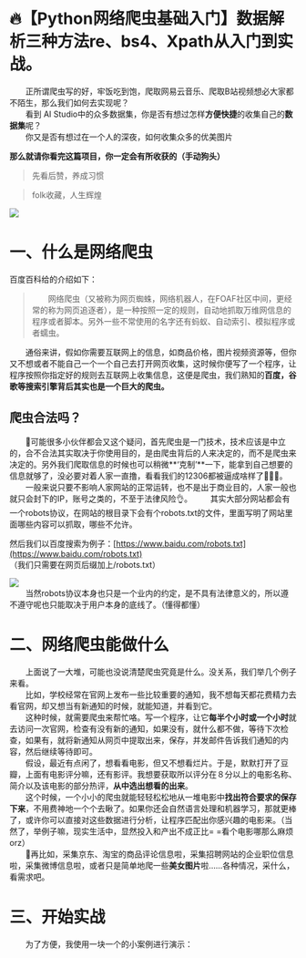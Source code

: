# 🔥【Python网络爬虫基础入门】数据解析三种方法re、bs4、Xpath从入门到实战。
&emsp;&emsp;正所谓爬虫写的好，牢饭吃到饱，爬取网易云音乐、爬取B站视频想必大家都不陌生，那么我们如何去实现呢？<br>
&emsp;&emsp;看到 AI Studio中的众多数据集，你是否有想过怎样**方便快捷**的收集自己的**数据集**呢？
<br>&emsp;&emsp;你又是否有想过在一个人的深夜，如何收集众多的优美图片

**那么就请你看完这篇项目，你一定会有所收获的（手动狗头）**
>先看后赞，养成习惯

>folk收藏，人生辉煌

![](https://ai-studio-static-online.cdn.bcebos.com/f907ebf2dec34f81945f0479f0cc89fbc9789653df6a4d8f9af5e322e05eeb95)

# 一、什么是网络爬虫
百度百科给的介绍如下：
>&emsp;&emsp;网络爬虫（又被称为网页蜘蛛，网络机器人，在FOAF社区中间，更经常的称为网页追逐者），是一种按照一定的规则，自动地抓取万维网信息的程序或者脚本。另外一些不常使用的名字还有蚂蚁、自动索引、模拟程序或者蠕虫。

&emsp;&emsp;通俗来讲，假如你需要互联网上的信息，如商品价格，图片视频资源等，但你又不想或者不能自己一个一个自己去打开网页收集，这时候你便写了一个程序，让程序按照你指定好的规则去互联网上收集信息，这便是爬虫，我们熟知的**百度，谷歌等搜索引擎背后其实也是一个巨大的爬虫。**

## **爬虫合法吗？**
&emsp;&emsp;🎯可能很多小伙伴都会又这个疑问，首先爬虫是一门技术，技术应该是中立的，合不合法其实取决于你使用目的，是由爬虫背后的人来决定的，而不是爬虫来决定的。另外我们爬取信息的时候也可以稍微**‘克制’**一下，能拿到自己想要的信息就够了，没必要对着人家一直撸，看看我们的12306都被逼成啥样了🤧🤧🤧。
&emsp;&emsp;一般来说只要不影响人家网站的正常运转，也不是出于商业目的，人家一般也就只会封下的IP，账号之类的，不至于法律风险👌。
&emsp;&emsp;其实大部分网站都会有一个robots协议，在网站的根目录下会有个robots.txt的文件，里面写明了网站里面哪些内容可以抓取，哪些不允许。

然后我们以百度搜索为例子：[https://www.baidu.com/robots.txt](https://www.baidu.com/robots.txt) 
<br>（我们只需要在网页后缀加上/robots.txt）

![](https://ai-studio-static-online.cdn.bcebos.com/689dec2d3ae14df6a4e127e5181a60a91e9cd1dbcfd14d1db9660f25657478dd)
<br>&emsp;&emsp;当然robots协议本身也只是一个业内的约定，是不具有法律意义的，所以遵不遵守呢也只能取决于用户本身的底线了。（懂得都懂）

# 二、网络爬虫能做什么

&emsp;&emsp;上面说了一大堆，可能也没说清楚爬虫究竟是什么。没关系，我们举几个例子来看。
<br>&emsp;&emsp;比如，学校经常在官网上发布一些比较重要的通知，我不想每天都花费精力去看官网，却又想当有新通知的时候，就能知道，并看到它。
<br>&emsp;&emsp;这种时候，就需要爬虫来帮忙咯。写一个程序，让它**每半个小时或一个小时**就去访问一次官网，检查有没有新的通知，如果没有，就什么都不做，等待下次检查，如果有，就将新通知从网页中提取出来，保存，并发邮件告诉我们通知的内容，然后继续等待即可。
<br>&emsp;&emsp;假设，最近有点闲了，想看看电影，但又不想看烂片。于是，默默打开了豆瓣，上面有电影评分嘛，还有影评。我想要获取所以评分在８分以上的电影名称、简介以及该电影的部分热评，**从中选出想看的出来**。
<br>&emsp;&emsp;这个时候，一个小小的爬虫就能轻轻松松地从一堆电影中**找出符合要求的保存下来**，不用费神地一个个去瞅了。如果你还会自然语言处理和机器学习，那就更棒了，或许你可以直接对这些数据进行分析，让程序匹配出你感兴趣的电影来。（当然了，举例子嘛，现实生活中，显然投入和产出不成正比= =看个电影哪那么麻烦orz）
<br>&emsp;&emsp;🎯再比如，采集京东、淘宝的商品评论信息啦，采集招聘网站的企业职位信息啦，采集微博信息啦，或者只是简单地爬一些**美女图片**啦……各种情况，采什么，看需求吧。

# 三、开始实战

&emsp;&emsp;为了方便，我使用一块一个的小案例进行演示：

